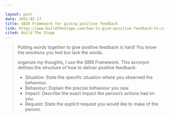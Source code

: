 ```yaml
---

layout: post
date: 2025-02-17
title: SBIR Framework for giving positive feedback
link: https://www.buildthestage.com/how-to-give-positive-feedback-to-colleagues-with-examples
cited: Build The Stage
---
```


> Putting words together to give positive feedback is hard! You know the emotions you feel but lack the words.
>
> organize my thoughts, I use the <abbr>SBIR</abbr> Framework. This acronym defines the structure of how to deliver positive feedback:
>
> - Situation: State the specific situation where you observed the behaviour.
> - Behaviour: Explain the precise behaviour you saw.
> - Impact: Describe the exact impact the person’s actions had on you.
> - Request: State the explicit request you would like to make of the person.